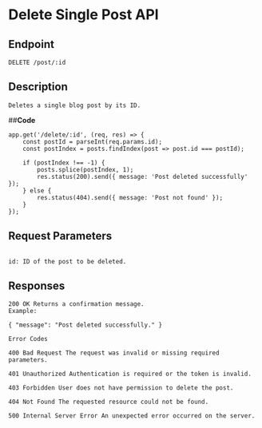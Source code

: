 # Delete Single Post API

## **Endpoint**
`DELETE /post/:id`

## **Description**
```
Deletes a single blog post by its ID.
```
##**Code**
```
app.get('/delete/:id', (req, res) => {
    const postId = parseInt(req.params.id);
    const postIndex = posts.findIndex(post => post.id === postId);

    if (postIndex !== -1) {
        posts.splice(postIndex, 1);
        res.status(200).send({ message: 'Post deleted successfully' });
    } else {
        res.status(404).send({ message: 'Post not found' });
    }
});
```

## **Request Parameters**
```

id: ID of the post to be deleted.
```


## **Responses**
```
200 OK Returns a confirmation message.
Example:

{ "message": "Post deleted successfully." }

Error Codes

400 Bad Request The request was invalid or missing required parameters.

401 Unauthorized Authentication is required or the token is invalid.

403 Forbidden User does not have permission to delete the post.

404 Not Found The requested resource could not be found.

500 Internal Server Error An unexpected error occurred on the server.
```